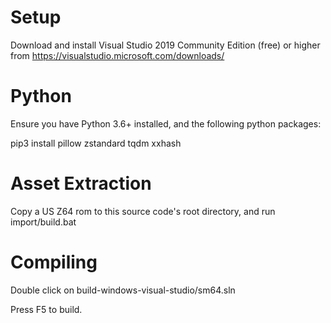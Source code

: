 # Setup
Download and install Visual Studio 2019 Community Edition (free) or higher from https://visualstudio.microsoft.com/downloads/

# Python
Ensure you have Python 3.6+ installed, and the following python packages:

pip3 install pillow zstandard tqdm xxhash

# Asset Extraction
Copy a US Z64 rom to this source code's root directory, and run import/build.bat

# Compiling
Double click on build-windows-visual-studio/sm64.sln

Press F5 to build.

